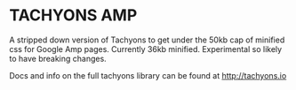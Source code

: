 # TACHYONS AMP

A stripped down version of Tachyons to get under the 
50kb cap of minified css for Google Amp pages. Currently 36kb minified.
Experimental so likely to have breaking changes.

Docs and info on the full tachyons library can be found at http://tachyons.io

